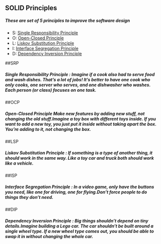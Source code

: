 ## SOLID Principles 
##### These are set of 5 principles to improve the software design

- S: [Single Responsibility Principle](#SRP)
- O: [Open-Closed Principle](#OCP)
- L: [Liskov Substitution Principle](#LSP)
- I: [Interface Segregation Principle](#ISP)
- D: [Dependency Inversion Principle](#DIP)

##SRP
##### Single Responsibility Principle : Imagine if a cook also had to serve food and wash dishes. That’s a lot of jobs! It’s better to have one cook who only cooks, one server who serves, and one dishwasher who washes. Each person (or class) focuses on one task.
##OCP
##### Open-Closed Principle Make new features by adding new stuff, not changing the old stuff.Imagine a toy box with different toys inside. If you want to add a new toy, you just put it inside without taking apart the box. You’re adding to it, not changing the box.
##LSP
##### Liskov Substitution Principle : If something is a type of another thing, it should work in the same way. Like a toy car and truck both should work like a vehicle.
##ISP
##### Interface Segregation Principle : In a video game, only have the buttons you need, like one for driving, one for flying.Don’t force people to do things they don’t need.
##DIP
##### Dependency Inversion Principle : Big things shouldn’t depend on tiny details.Imagine building a Lego car. The car shouldn’t be built around a single wheel type. If a new wheel type comes out, you should be able to swap it in without changing the whole car.

